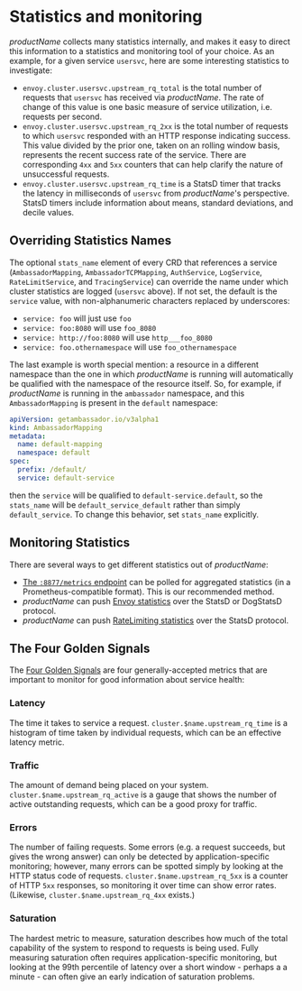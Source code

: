 # Statistics and monitoring

$productName$ collects many statistics internally, and makes it easy to
direct this information to a statistics and monitoring tool of your
choice.  As an example, for a given service `usersvc`, here are some
interesting statistics to investigate:

- `envoy.cluster.usersvc.upstream_rq_total` is the total
  number of requests that `usersvc` has received via $productName$.  The rate of change of this value is one basic measure of
  service utilization, i.e. requests per second.
- `envoy.cluster.usersvc.upstream_rq_2xx` is the total number
  of requests to which `usersvc` responded with an HTTP response
  indicating success.  This value divided by the prior one, taken on
  an rolling window basis, represents the recent success rate of the
  service.  There are corresponding `4xx` and `5xx` counters that can
  help clarify the nature of unsuccessful requests.
- `envoy.cluster.usersvc.upstream_rq_time` is a StatsD timer
  that tracks the latency in milliseconds of `usersvc` from $productName$'s perspective.  StatsD timers include information about
  means, standard deviations, and decile values.

## Overriding Statistics Names

The optional `stats_name` element of every CRD that references a service (`AmbassadorMapping`, `AmbassadorTCPMapping`,
`AuthService`, `LogService`, `RateLimitService`, and `TracingService`) can override the name under which cluster statistics
are logged (`usersvc` above). If not set, the default is the `service` value, with non-alphanumeric characters replaced by
underscores:

- `service: foo` will just use `foo`
- `service: foo:8080` will use `foo_8080`
- `service: http://foo:8080` will use `http___foo_8080`
- `service: foo.othernamespace` will use `foo_othernamespace`

The last example is worth special mention: a resource in a different namespace than the one in which $productName$ is running will automatically be qualified with the namespace of the resource itself. So, for example, if $productName$ is running in the `ambassador` namespace, and this `AmbassadorMapping` is present in the `default` namespace:

```yaml
apiVersion: getambassador.io/v3alpha1
kind: AmbassadorMapping
metadata:
  name: default-mapping
  namespace: default
spec:
  prefix: /default/
  service: default-service
```

then the `service` will be qualified to `default-service.default`, so the `stats_name` will be `default_service_default` rather than simply `default_service`. To change this behavior, set `stats_name` explicitly.

## Monitoring Statistics

There are several ways to get different statistics out of $productName$:

- [The `:8877/metrics` endpoint](./8877-metrics) can be polled for
  aggregated statistics (in a Prometheus-compatible format).  This is
  our recommended method.
- $productName$ can push [Envoy statistics](./envoy-statsd) over the
  StatsD or DogStatsD protocol.
- $productName$ can push [RateLimiting
  statistics](../environment) over the StatsD protocol.

## The Four Golden Signals

The [Four Golden Signals](https://sre.google/sre-book/monitoring-distributed-systems/) are four generally-accepted metrics
that are important to monitor for good information about service health:

### Latency

The time it takes to service a request. `cluster.$name.upstream_rq_time` is a histogram of time taken by individual requests, which can be an effective latency metric.

### Traffic

The amount of demand being placed on your system. `cluster.$name.upstream_rq_active` is a gauge that shows the number of active outstanding requests, which can be a good proxy for traffic.

### Errors

The number of failing requests. Some errors (e.g. a request succeeds, but gives the wrong answer) can only be detected by application-specific monitoring; however, many errors can be spotted simply by looking at the HTTP status code of requests. `cluster.$name.upstream_rq_5xx` is a counter of HTTP `5xx` responses, so monitoring it over time can show error rates. (Likewise, `cluster.$name.upstream_rq_4xx` exists.)

### Saturation

The hardest metric to measure, saturation describes how much of the total capability of the system to respond to requests is being used. Fully measuring saturation often requires application-specific monitoring, but looking at the 99th percentile of latency over a short window - perhaps a a minute - can often give an early indication of saturation problems.
